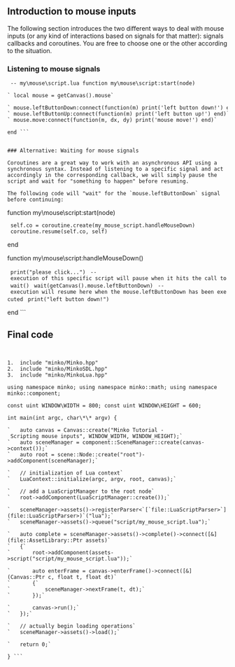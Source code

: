 Introduction to mouse inputs
----------------------------

The following section introduces the two different ways to deal with mouse inputs (or any kind of interactions based on signals for that matter): signals callbacks and coroutines. You are free to choose one or the other according to the situation.

### Listening to mouse signals

```
 -- my\mouse\script.lua function my\mouse\script:start(node)

` local mouse = getCanvas().mouse`

` mouse.leftButtonDown:connect(function(m) print('left button down!') end)`
` mouse.leftButtonUp:connect(function(m) print('left button up!') end)`
` mouse.move:connect(function(m, dx, dy) print('mouse move!') end)`

end ```


### Alternative: Waiting for mouse signals

Coroutines are a great way to work with an asynchronous API using a synchronous syntax. Instead of listening to a specific signal and act accordingly in the corresponding callback, we will simply pause the script and wait for "something to happen" before resuming.

The following code will "wait" for the `mouse.leftButtonDown` signal before continuing:

```
 function my\mouse\script:start(node)

` self.co = coroutine.create(my_mouse_script.handleMouseDown)`
` coroutine.resume(self.co, self)`

end

function my\mouse\script:handleMouseDown()

` print("please click...")`
` -- execution of this specific script will pause when it hits the call to wait()`
` wait(getCanvas().mouse.leftButtonDown)`
` -- execution will resume here when the mouse.leftButtonDown has been executed`
` print("left button down!")`

end ```


Final code
----------

```


1.  include "minko/Minko.hpp"
2.  include "minko/MinkoSDL.hpp"
3.  include "minko/MinkoLua.hpp"

using namespace minko; using namespace minko::math; using namespace minko::component;

const uint WINDOW\WIDTH = 800; const uint WINDOW\HEIGHT = 600;

int main(int argc, char\*\* argv) {

`   auto canvas = Canvas::create("Minko Tutorial - Scripting mouse inputs", WINDOW_WIDTH, WINDOW_HEIGHT);`
`   auto sceneManager = component::SceneManager::create(canvas->context());`
`   auto root = scene::Node::create("root")->addComponent(sceneManager);`

`   // initialization of Lua context`
`   LuaContext::initialize(argc, argv, root, canvas);`

`   // add a LuaScriptManager to the root node`
`   root->addComponent(LuaScriptManager::create());`

`   sceneManager->assets()->registerParser<`[`file::LuaScriptParser>`](file::LuaScriptParser>)`("lua");`
`   sceneManager->assets()->queue("script/my_mouse_script.lua");`

`   auto complete = sceneManager->assets()->complete()->connect([&](file::AssetLibrary::Ptr assets)`
`   {`
`       root->addComponent(assets->script("script/my_mouse_script.lua"));`

`       auto enterFrame = canvas->enterFrame()->connect([&](Canvas::Ptr c, float t, float dt)`
`       {`
`           sceneManager->nextFrame(t, dt);`
`       });`

`       canvas->run();`
`   });`

`   // actually begin loading operations`
`   sceneManager->assets()->load();`

`   return 0;`

} ```


